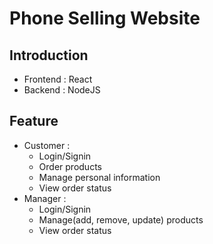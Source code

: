 # Phone Selling Website
## Introduction
- Frontend : React
- Backend : NodeJS

## Feature
- Customer : 
  - Login/Signin 
  - Order products
  - Manage personal information
  - View order status 
- Manager :
  - Login/Signin
  - Manage(add, remove, update) products
  - View order status
